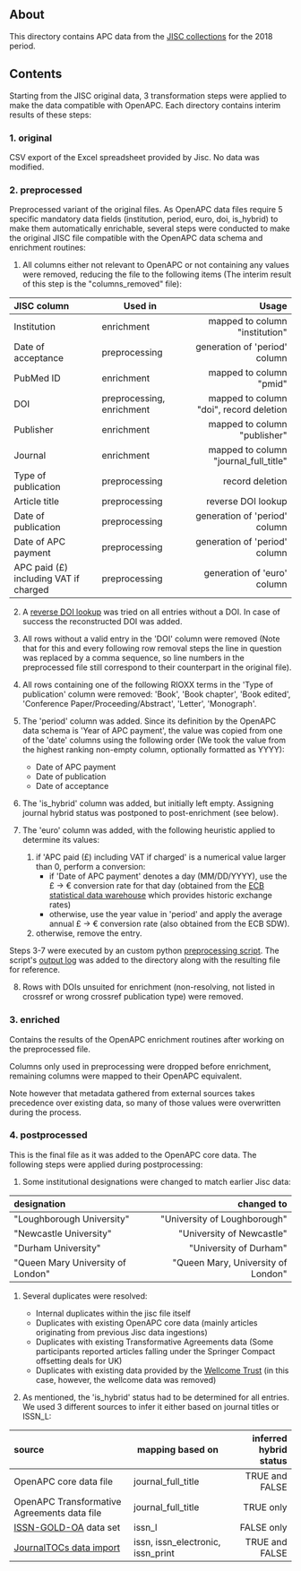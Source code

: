 
## About

This directory contains APC data from the [JISC collections](https://www.jisc-collections.ac.uk/Jisc-Monitor/APC-data-collection/) for the 2018 period.

## Contents

Starting from the JISC original data, 3 transformation steps were applied to make the data compatible with OpenAPC. Each directory contains interim results of these steps:

### 1. original

CSV export of the Excel spreadsheet provided by Jisc. No data was modified.

### 2. preprocessed

Preprocessed variant of the original files. As OpenAPC data files require 5 specific mandatory data fields (institution, period, euro, doi, is_hybrid) to make them automatically enrichable, several steps were conducted to make the original JISC file compatible with the OpenAPC data schema and enrichment routines:

1. All columns either not relevant to OpenAPC or not containing any values were removed, reducing the file to the following items (The interim result of this step is the "columns_removed" file):

| JISC column                                         | Used in                   | Usage                                           |  
|:----------------------------------------------------|---------------------------|------------------------------------------------:|
| Institution                                         | enrichment                | mapped to column "institution"                  |
| Date of acceptance                                  | preprocessing             | generation of 'period' column                   |
| PubMed ID                                           | enrichment                | mapped to column "pmid"                         |
| DOI                                                 | preprocessing, enrichment | mapped to column "doi", record deletion         |
| Publisher                                           | enrichment                | mapped to column "publisher"                    |
| Journal                                             | enrichment                | mapped to column "journal_full_title"           |
| Type of publication                                 | preprocessing             | record deletion                                 |
| Article title                                       | preprocessing             | reverse DOI lookup                              |
| Date of publication                                 | preprocessing             | generation of 'period' column                   |
| Date of APC payment                                 | preprocessing             | generation of 'period' column                   |
| APC paid (£) including VAT if charged               | preprocessing             | generation of 'euro' column                     |

2. A [reverse DOI lookup](http://openapc.github.io/general/openapc/2018/01/29/doi-reverse-lookup/) was tried on all entries without a DOI. In case of success the reconstructed DOI was added. 

3. All rows without a valid entry in the 'DOI' column were removed (Note that for this and every following row removal steps the line in question was replaced by a comma sequence, so line numbers in the preprocessed file still correspond to their counterpart in the original file).
4. All rows containing one of the following RIOXX terms in the 'Type of publication' column were removed: 'Book', 'Book chapter', 'Book edited', 'Conference Paper/Proceeding/Abstract', 'Letter', 'Monograph'.
5. The 'period' column was added. Since its definition by the OpenAPC data schema is 'Year of APC payment', the value was copied from one of the 'date' columns using the following order (We took the value from the highest ranking non-empty column, optionally formatted as YYYY):
    - Date of APC payment 
    - Date of publication
    - Date of acceptance
6. The 'is_hybrid' column was added, but initially left empty. Assigning journal hybrid status was postponed to post-enrichment (see below).
7. The 'euro' column was added, with the following heuristic applied to determine its values:
    1. if 'APC paid (£) including VAT if charged' is a numerical value larger than 0, perform a conversion:
        - if 'Date of APC payment' denotes a day (MM/DD/YYYY), use the £ -> € conversion rate for that day (obtained from the [ECB statistical data warehouse](https://sdw.ecb.europa.eu/) which provides historic exchange rates)
        - otherwise, use the year value in 'period' and apply the average annual £ -> € conversion rate (also obtained from the ECB SDW).
    2. otherwise, remove the entry.

Steps 3-7 were executed by an custom python [preprocessing script](https://github.com/OpenAPC/openapc-de/blob/master/python/etc/preprocessing/jisc/jisc_preprocessing.py). The script's [output log](https://github.com/OpenAPC/openapc-de/blob/master/data/jisc_collections/2018/preprocessed/preprocessing.log) was added to the directory along with the resulting file for reference.

8. Rows with DOIs unsuited for enrichment (non-resolving, not listed in crossref or wrong crossref publication type) were removed.

### 3. enriched

Contains the results of the OpenAPC enrichment routines after working on the preprocessed file.

Columns only used in preprocessing were dropped before enrichment, remaining columns were mapped to their OpenAPC equivalent.

Note however that metadata gathered from external sources takes precedence over existing data, so many of those values were overwritten during the process.

### 4. postprocessed

This is the final file as it was added to the OpenAPC core data. The following steps were applied during postprocessing:

1. Some institutional designations were changed to match earlier Jisc data:

|  designation                                            | changed to                         |
|:--------------------------------------------------------|-----------------------------------:|
| "Loughborough University"                               | "University of Loughborough"       |
| "Newcastle University"                                  | "University of Newcastle"          |
| "Durham University"                                     | "University of Durham"             |
| "Queen Mary University of London"                       | "Queen Mary, University of London" |

1. Several duplicates were resolved: 
    - Internal duplicates within the jisc file itself
    - Duplicates with existing OpenAPC core data (mainly articles originating from previous Jisc data ingestions)
    - Duplicates with existing Transformative Agreements data (Some participants reported articles falling under the Springer Compact offsetting deals for UK)
    - Duplicates with existing data provided by the [Wellcome Trust](https://github.com/OpenAPC/openapc-de/tree/master/data/wellcome) (in this case, however, the wellcome data was removed)

2. As mentioned, the 'is_hybrid' status had to be determined for all entries. We used 3 different sources to infer it either based on journal titles or ISSN_L:
    
|  source                                                                                      | mapping based on                  |  inferred hybrid status    |
|:---------------------------------------------------------------------------------------------|-----------------------------------|---------------------------:|
| OpenAPC core data file                                                                       | journal_full_title                | TRUE and FALSE             |
| OpenAPC Transformative Agreements data file                                                  | journal_full_title                | TRUE only                  |
| [ISSN-GOLD-OA](https://doi.org/10.4119/unibi/2913654) data set                               | issn_l                            | FALSE only                 |
| [JournalTOCs data import](https://openapc.github.io/general/openapc/2018/07/11/journaltocs/) | issn, issn_electronic, issn_print | TRUE and FALSE             |

